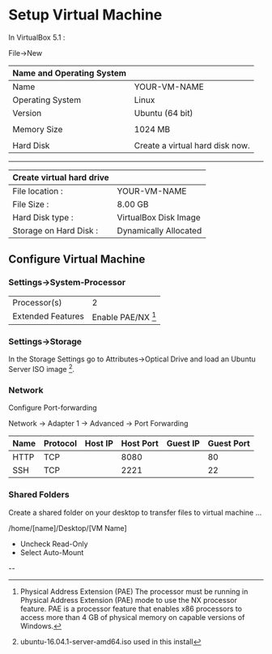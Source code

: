 # Setup Virtual Machine

In VirtualBox 5.1 :

File-&gt;New

| Name and Operating System |  |
| :--- | :--- |
| Name | YOUR-VM-NAME |
| Operating System | Linux |
| Version | Ubuntu \(64 bit\) |
|  |  |
| Memory Size | 1024 MB |
|  |  |
| Hard Disk | Create a virtual hard disk now. |

---

| Create virtual hard drive |  |
| :--- | :--- |
| File location : | YOUR-VM-NAME |
| File Size : | 8.00 GB |
| Hard Disk type : | VirtualBox Disk Image |
| Storage on Hard Disk : | Dynamically Allocated |


## Configure Virtual Machine

### Settings-&gt;System-Processor 

|  |  |
| :--- | :--- |
| Processor\(s\) | 2 |
| Extended Features  | Enable PAE/NX [^1] |

### Settings-&gt;Storage

In the Storage Settings go to Attributes->Optical Drive and load  an Ubuntu Server ISO image [^2].

### Network

Configure Port-forwarding

Network -> Adapter 1 -> Advanced -> Port Forwarding

| Name | Protocol | Host IP | Host Port | Guest IP | Guest Port |
|:--- |:--- |:--- |:--- |:--- |:--- |    
| HTTP | TCP      |         |      8080 |          |         80 |
| SSH  | TCP      |         |      2221 |          |         22 |

### Shared Folders

Create a shared folder on your desktop to transfer files to virtual machine ...

/home/[name]/Desktop/[VM Name]

* Uncheck Read-Only
* Select Auto-Mount

--

[^1]: Physical Address Extension (PAE) The processor must be running in Physical Address Extension (PAE) mode to use the NX processor feature. PAE is a processor feature that enables x86 processors to access more than 4 GB of physical memory on capable versions of Windows.

[^2]: ubuntu-16.04.1-server-amd64.iso used in this install



